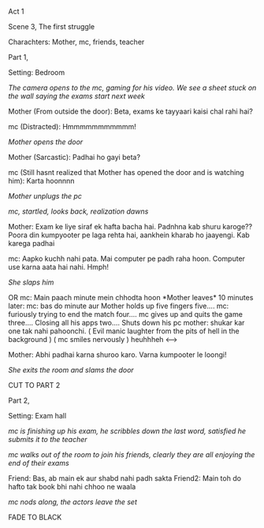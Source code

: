 Act 1

Scene 3, The first struggle

Charachters: Mother, mc, friends, teacher

Part 1,

Setting: Bedroom

_The camera opens to the mc, gaming for his video. We see a sheet stuck on the wall saying the exams start next week_

Mother (From outside the door): Beta, exams ke tayyaari kaisi chal rahi hai?

mc (Distracted): Hmmmmmmmmmmm!

*Mother opens the door*

Mother (Sarcastic): Padhai ho gayi beta?

mc (Still hasnt realized that Mother has opened the door and is watching him): Karta hoonnnn

*Mother unplugs the pc*

_mc, startled, looks back, realization dawns_

Mother: Exam ke liye siraf ek hafta bacha hai. Padnhna kab shuru karoge?? Poora din kumpyooter pe laga rehta hai, aankhein kharab ho jaayengi. Kab karega padhai

mc: Aapko kuchh nahi pata. Mai computer pe padh raha hoon. Computer use karna aata hai nahi. Hmph!

_She slaps him_
<!-->
OR
mc: Main paach minute mein chhodta hoon
*Mother leaves*
10 minutes later:
mc: bas do minute aur
Mother holds up five fingers
five....
mc: furiously trying to end the match
four....
mc gives up and quits the game
three....
Closing all his apps
two....
Shuts down his pc
mother: shukar kar one tak nahi pahoonchi. ( Evil manic laughter from the pits of hell in the background )
( mc smiles nervously )
heuhhheh
<-->

Mother: Abhi padhai karna shuroo karo. Varna kumpooter le loongi!

_She exits the room and slams the door_

CUT TO PART 2

Part 2, 

Setting: Exam hall

_mc is finishing up his exam, he scribbles down the last word, satisfied he submits it to the teacher_

_mc walks out of the room to join his friends, clearly they are all enjoying the end of their exams_

Friend: Bas, ab main ek aur shabd nahi padh sakta
Friend2: Main toh do hafto tak book bhi nahi chhoo ne waala

*mc nods along, the actors leave the set*

FADE TO BLACK
